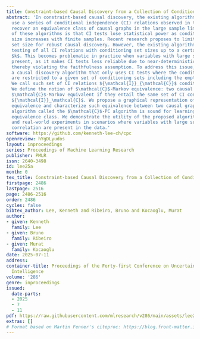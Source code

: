 ```yaml
---
title: Constraint-based Causal Discovery from a Collection of Conditioning Sets
abstract: 'In constraint-based causal discovery, the existing algorithms systematically
  use a series of conditional independence (CI) relations observed in the data to
  recover an equivalence class of causal graphs in the large sample limit. One limitation
  of these algorithms is that CI tests lose statistical power as conditioning set
  size increases with finite samples. Recent research proposes to limit the conditioning
  set size for robust causal discovery. However, the existing algorithms require exhaustive
  testing of all CI relations with conditioning set sizes up to a certain integer
  $k$. This becomes problematic in practice when variables with large support are
  present, as it makes CI tests less reliable due to near-deterministic relationships,
  thereby violating the faithfulness assumption. To address this issue, we propose
  a causal discovery algorithm that only uses CI tests where the conditioning sets
  are restricted to a given set of conditioning sets including the empty set $\mathcal{C}$.
  We call such set of CI relations ${\mathcal{I}}_{\mathcal{C}}$ conditionally closed.
  We define the notion of $\mathcal{C}$-Markov equivalence: two causal graphs are
  $\mathcal{C}$-Markov equivalent if they entail the same set of CI constraints from
  ${\mathcal{I}}_\mathcal{C}$. We propose a graphical representation of $\mathcal{C}$-Markov
  equivalence and characterize such equivalence between two causal graphs. Our proposed
  algorithm called the $\mathcal{C}$-PC algorithm is sound for learning the $\mathcal{C}$-Markov
  equivalence class. We demonstrate the utility of the proposed algorithm via synthetic
  and real-world experiments in scenarios where variables with large support or high
  correlation are present in the data.'
software: https://github.com/kenneth-lee-ch/cpc
openreview: hYgDLyudos
layout: inproceedings
series: Proceedings of Machine Learning Research
publisher: PMLR
issn: 2640-3498
id: lee25a
month: 0
tex_title: Constraint-based Causal Discovery from a Collection of Conditioning Sets
firstpage: 2486
lastpage: 2516
page: 2486-2516
order: 2486
cycles: false
bibtex_author: Lee, Kenneth and Ribeiro, Bruno and Kocaoglu, Murat
author:
- given: Kenneth
  family: Lee
- given: Bruno
  family: Ribeiro
- given: Murat
  family: Kocaoglu
date: 2025-07-11
address:
container-title: Proceedings of the Forty-first Conference on Uncertainty in Artificial
  Intelligence
volume: '286'
genre: inproceedings
issued:
  date-parts:
  - 2025
  - 7
  - 11
pdf: https://raw.githubusercontent.com/mlresearch/v286/main/assets/lee25a/lee25a.pdf
extras: []
# Format based on Martin Fenner's citeproc: https://blog.front-matter.io/posts/citeproc-yaml-for-bibliographies/
---
```

